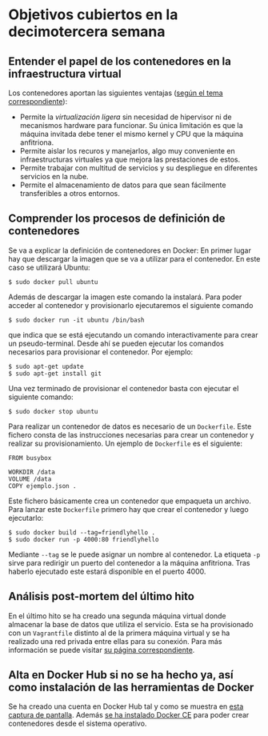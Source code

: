# Objetivos cubiertos en la decimotercera semana

## Entender el papel de los contenedores en la infraestructura virtual
Los contenedores aportan las siguientes ventajas ([según el tema correspondiente](http://jj.github.io/CC/documentos/temas/Contenedores)):
* Permite la _virtualización ligera_ sin necesidad de hipervisor ni de mecanismos hardware para funcionar. Su única limitación es que la
máquina invitada debe tener el mismo kernel y CPU que la máquina anfitriona.
* Permite aislar los recuros y manejarlos, algo muy conveniente en infraestructuras virtuales ya que mejora las prestaciones de estos.
* Permite trabajar con multitud de servicios y su despliegue en diferentes servicios en la nube.
* Permite el almacenamiento de datos para que sean fácilmente transferibles a otros entornos.

## Comprender los procesos de definición de contenedores
Se va a explicar la definición de contenedores en Docker:
En primer lugar hay que descargar la imagen que se va a utilizar para el contenedor. En este caso se utilizará Ubuntu:
```shell
$ sudo docker pull ubuntu
```
Además de descargar la imagen este comando la instalará. Para poder acceder al contenedor y provisionarlo ejecutaremos el siguiente
comando
```shell
$ sudo docker run -it ubuntu /bin/bash
```
que indica que se está ejecutando un comando interactivamente para crear un pseudo-terminal. Desde ahí se pueden ejecutar los comandos
necesarios para provisionar el contenedor. Por ejemplo:
```shell
$ sudo apt-get update
$ sudo apt-get install git
```
Una vez terminado de provisionar el contenedor basta con ejecutar el siguiente comando:
```shell
$ sudo docker stop ubuntu
```
Para realizar un contenedor de datos es necesario de un `Dockerfile`. Este fichero consta de las instrucciones necesarias para crear un
contenedor y realizar su provisionamiento. Un ejemplo de `Dockerfile` es el siguiente:
```
FROM busybox

WORKDIR /data
VOLUME /data
COPY ejemplo.json .
```
Este fichero básicamente crea un contenedor que empaqueta un archivo. Para lanzar este `Dockerfile` primero hay que crear el contenedor y luego ejecutarlo:
```shell
$ sudo docker build --tag=friendlyhello .
$ sudo docker run -p 4000:80 friendlyhello
```
Mediante `--tag` se le puede asignar un nombre al contenedor. La etiqueta `-p` sirve para redirigir un puerto del contenedor a la máquina anfitriona. Tras haberlo ejecutado este estará disponible en el puerto 4000.

## Análisis post-mortem del último hito
En el último hito se ha creado una segunda máquina virtual donde almacenar la base de datos que utiliza el servicio. Esta se ha provisionado con un `Vagrantfile` distinto al de la primera máquina virtual y se ha realizado una red privada entre ellas para su
conexión. Para más información se puede visitar [su página correspondiente](https://github.com/fpeiro/CC-proyecto/blob/gh-pages/hito5.md#entorno-multim%C3%A1quina).

## Alta en Docker Hub si no se ha hecho ya, así como instalación de las herramientas de Docker
Se ha creado una cuenta en Docker Hub tal y como se muestra en
[esta captura de pantalla](https://github.com/fpeiro/CC-ejercicios/blob/master/images/dockerhub.png). Además
[se ha instalado Docker CE](https://github.com/fpeiro/CC-ejercicios/blob/master/images/dockerce.png) para poder crear contenedores desde
el sistema operativo.
